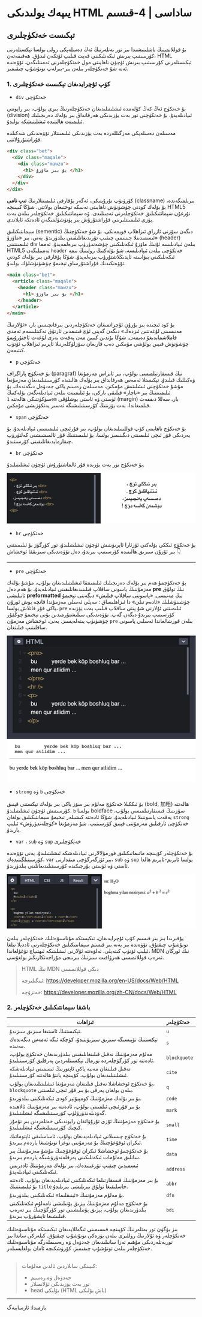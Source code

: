 # يىپەك يولىدىكى HTML ساداسى | 4-قىسىم

## تېكىست خەتكۈچلىرى

بۇ قوللانمىنىڭ باشلىنىشىدا بىز تور بەتلەرنىڭ ئەڭ دەسلەپكى رولى بولسا تېكستلەرنى كۆرسىتىپ بىرىش ئىكەنلىكىنى قەيت قىلىپ ئۆتكەن ئىدۇق. ھەقىقەتەن، HTML تېكىستلەرنى كۆرسىتىپ بىرىش ئۈچۈن ناھايىتى مول خەتكۈچلەرنى تەمىنلىگەن. تۆۋەندە ئەنە شۇ خەتكۈچلەر بىلەن بىر-بىرلەپ تونۇشۇپ چىقىمىز. 



### 1. كۆپ ئۇچرايدىغان تېكىست خەتكۈچلىرى

* `div` خەتكۈچى

بۇ خەتكۈچ ئەڭ كەڭ كۆلەمدە ئىشلىتىلىدىغان خەتكۈچلەرنىڭ بىرى بولۇپ، بىر رايوننى (division) ئىپادىلەيدۇ. بۇ خەتكۈچنى تور بەت يۈزىدىكى ھەرقانداق بىر بۆلەك دەرىجىلىك ئىلىمىنت ھالىتىدە ئىشلىتىشكە بولىدۇ.

مەسىلەن دەسلەپكى مەزگىللەردە بەت يۈزىدىكى ئىلىمىنتلار تۆۋەندىكى شەكىلدە قۇراشتۇرۇلاتتى:

```html
<div class="bet">
  <div class="maqale">
    <div class="mawzu">
      <h1> بۇ بىر ماۋزۇ </h1>
    </div>
  </div>
</div>
```

كۆرۈنۈپ تۇرۇپتىكى، ئەگەر يۇقارقى ئىلىمىنتلارنىڭ **تىپ نامى** (classname) بىرىلمىگەندە، بۇ بۆلەك كودنى چۈشۈنۈش ناھايىتى تەسكە توختىغان بولاتتى. شۇڭا كىيىنچە HTML5 نۇرغۇن سېمانتىكىلىق خەتكۈچلەرنى تەمىنلىدى، ۋە سېمانتىكىلىق خەتكۈچلەر بىلەن بەت يۈزى ئىلىمىنتلىرىنى قۇراشتۇرۇش بىر پۈتۈشۈلمىگەن ئادەتكە ئايلاندى. 

سېمانتىكىلىق (sementic) دىگەن سۆزنى ئازراق ئىزاھلاپ قويمەنكى، بۇ شۇ خەتكۈچنىڭ ئىسمىدىنلا جىسمى چىقىپ تۇرىدىغانلىقىنى بىلدۈرىدۇ. يەنى، بىر «ماۋزۇ» (header) ئىلىمىنتىنى div بىلەن ئىپادىلىسە ئۇنىڭ ماۋزۇ ئىكەنلىكىنى چۈشەندۈرۈپ بىرەلمەيدۇ، ئەمما HTML5 تەمىنلىگەن `header`  خەتكۈچى بىلەن ئىپادىلىسە، شۇ بۆلەكنىڭ رولىنىڭ نىمە ئىكەنلىكىنى بىۋاستە ئايدىڭلاشتۇرۇپ بىرەلەيدۇ. شۇڭا يۇقارقى بىر بۆلەك كودنى تۆۋەنكىدىك قۇراشتۇرساق تېخىمۇ چۈشۈنۈشلۈك بولىدۇ.

```html
<main class="bet">
  <article class="maqale">
    <header class="mawzu">
      <h1> بۇ بىر ماۋزۇ </h1>
    </header>
  </article>
</main>
```

بۇ كود ئىچىدە بىز بۇرۇن ئۇچراتمىغان خەتكۈچلەردىن بىرقانچىسى بار، «ئۇلارنىڭ مەنىسىنى لۇغەتتىن ئىزدەڭ» دىگەن گەپنى ئۈچ قىتىمدىن ئارتۇق تەكىتلىسەم ئەمدى قاملاشمايدىغۇ دەيمەن. شۇڭا بۇندىن كىيىن مەن پەقەت بەزى لۇغەت ئاختۇرۇپمۇ چۈشۈنۈش قىيىن بولۇشى مۇمكىن دەپ قارىغان سۆزلۈكلەرنىلا ئايرىم ئىزاھلاپ ئۆتۈپ كىتىمەن.



* `p` خەتكۈچى

بۇ خەتكۈچ پاراگراف (paragraf) نىڭ قىسقارتىلمىسى بولۇپ، بىر ئابزاس مەزمۇنغا ۋەكىللىك قىلىدۇ. تېكىستلا ئەمەس ھەرقانداق بىر بۆلەك ھالىتىدە كۆرسىتىلىدىغان مەزمۇنغا مۇشۇ خەتكۈچنى ئىشلىتىش مۇمكىن، مەسىلەن رەسىم ياكى جەدۋەل دىگەندەك. بۇ ئىلىمىنتنىڭ بىر «ناچار» قىلىقى باركى، بۇ ئىلىمىنت بىلەن ئىپادىلەنگەن بۆلەكنىڭ سۈكۈتتىكى ھالەتتە `1em`  ئۈستى ۋە ئاستى بوشلۇقى  (margin) بار، سەللا دىققەت قىلمىغاندا، بەت يۈزىنىڭ كۆرسىتىلىشىگە تەسىر يەتكۈزىشى مۇمكىن.

 

* `span` خەتكۈچى

بۇ خەتكۈچ ناھايىتى كۆپ قوللىنىلىدىغان بولۇپ، بىر قۇرئىچى ئىلىمىنتىنى ئىپادىلەيدۇ. بۇ يەردىكى قۇر ئىچى ئىلىمىنتى دىگىنىمىز بولسا، بۇ ئىلىمىنتنىڭ قۇر ئالمىشىشنى كەلتۈرۈپ چىقارمايدىغانلىقىنى كۆرسىتىدۇ.



* `br`  خەتكۈچى 

بۇ خەتكۈچ تور بەت يۈزىدە قۇر ئالماشتۇرۇش ئۈچۈن ئىشلىتىلىدۇ. 

<img src="img/br.png" alt="br" style="zoom:50%;" />



* `hr` خەتكۈچى

بۇ خەتكۈچ ئىككى بۆلەكنى ئۆزئارا ئايرىۋىتىش ئۈچۈن ئىشلىتىلىدۇ، تور كۆرگۈز بۇ ئىلىمىنتنى بىر ئۇزۇن سىزىق ھالىتىدە كۆرسىتىپ بىرىدۇ، دەل تۆۋەندىكى سىزىققا ئوخشاش 👇

---



* `pre` خەتكۈچى

بۇ خەتكۈچمۇ ھەم بىر بۆلەك دەرىجىلىك ئىلىمىنتقا ئىشلىتىلىدىغان بولۇپ، مۇشۇ بۆلەك مەزمۇننىڭ پاسونى ساقلاپ قىلىنىدىغانلىقىنى ئىپادىلەيدۇ، بۇ ھەم دەل **pre** نىڭ تولۇق ئاتىلىشى **preformatted** نىڭ مەنىسى. «پاسوننى ساقلاپ قىلىش» دىگەننى تېخىمۇ چۈشىنۈشلىك «ئادەم تىلى» دا ئىزاھلىساق : مەيلى ئەسلى مەزمۇندا قانچە بوش ئورۇن ياكى قۇر قاتلاش بولسا، `pre` ئىلىمىنتى ئۇلارنى شۇ پىتى ساقلاپ قىلىپ بەت يۈزىدە كۆرسىتىپ بىرىدۇ دىگەن گەپ. تۆۋەندىكى سىلىشتۇرمىدىن بۇنى تېخىمۇ چوڭقۇر چۈشۈنۈپ يىتەلەيسىز. يەنى، ئوخشاش مەزمۇن `pre` بىلەن قورشالغاندا ئەسلىي پاسونى ساقلىنىپ قىلىنغان.

<img src="img/pre.png" alt="pre" style="zoom:50%;" />



* `strong` ۋە `b` خەتكۈچى 

بۇ ئىككىلا خەتكۈچ مەلۇم بىر سۆز ياكى بىر بۆلەك تېكستنى قېنىق (bold, 加粗) ھالەتتە كۆرسىتىش ئۈچۈن ئىشلىتىلىدۇ. `b` بولسا boldface سۆزىنىڭ قىسقارتىلمىسى بولۇپ، پەقەت پاسوننىلا ئىپادىلەيدۇ، شۇڭا ئادەتتە كىشىلەر تىخېمۇ سېمانتىكىلىق بولغان `strong` خەتكۈچى ئارقىلىق مەزمۇننى قېنىق كۆرسىتىپ، شۇ مەزمۇنغا «كۈچلەندۈرۈش» ئىلىپ بارىدۇ.  



* `var`  ،  `sub`  ۋە `sup`   خەتكۈچلىرى

 بۇ خەتكۈچلەر كۆپىنچە ماتىماتىكىلىق فورمۇلالارنى ئىپادىلەشكە ئىشلىتىلىدۇ. يەنى تۆۋەندە كۆرسىتىلگىنىدەك، `var` بىر ئۆزگەرگۈچى مىقدارنى، `sub` ۋە `sup` بولسا ئايرىم-ئايرىم ھالدا ئاستى ۋە ئۈستى بۇرجىكىدە كۆرسىتىلىدىغانلىنى بىلدۈرىدۇ. 

![var-sub-sup](img/var-sub-sup.png)





يۇقىرىدا بىز بىر قىسىم كۆپ ئۇچرايدىغان، تىكېستكە مۇناسىۋەتلىك خەتكۈچلەر بىلەن تونۇشۇپ چىقتۇق. تۆۋەندە بىز يەنە بىر قىسىم سېمانتىكىلىق خەتكۈچلەرنى ئادديلا تىلغا ئېلىپ ئۆتۈپ كىتەيلى. ئەلۋەتتە ئۇلارنى ئىشلىتىكە ئىھتىياج تۇغۇلغاندا، MDN نىڭ ئورگان تەرەپ قوللانمىسى ھەرۋاقىت سىزنىڭ بىرىنجى مۇراجەتكارىڭىز بولغۇسى.

>  HTML نىڭ MDN دىكى قوللانمىسى
>
>  ئىنگىلىزچە: https://developer.mozilla.org/en-US/docs/Web/HTML
>
>  خەنزۇچە: https://developer.mozilla.org/zh-CN/docs/Web/HTML





### 2. باشقا سېمانتىكىلىق خەتكۈچلەر



| **ئىزاھات**                                                  | **خەتكۈچلەر** |
| ------------------------------------------------------------ | :------------ |
| تېكىستنىڭ ئاستىغا سىزىق سىزىدۇ.                              | `u`           |
| تېكستنىڭ تۆپىسىگە سىزىق سىزىۋىتىدۇ، كۈچكە ئىگە ئەمەس دىگەندەك مەنىدە. | `s`           |
| مەلۇم مەزمۇننىڭ نەقىل قىلىنغانلىقىنى بىلدۈرىدىغان خەتكۈچ بولۇپ، ئادەتتە تور كۆرگۈچلەردە نورمال تېكسىتلەردىن پەرقلىق كۆرسىتىلىدۇ. | `blockquote`  |
| نەقىل قىلىنغان مەنبە ياكى ئاپتورنىڭ ئىسمىنى ئىپادىلەشكە ئىشلىتىلىدىغان بولۇپ، كۆپىنچە يانتۇ ھالەتتە كۆرسىتىلىدۇ. | `cite`        |
| بۇ خەتكۈچ ئوخشاشلا نەقىل قىلىنغان مەزمۇنغا ئىشلىتىلىدىغان بولۇپ، `blockquote` بىلەن بولغان پەرقى بۇ بىر قۇر ئىچى ئىلمىنتى. | `q`           |
| بۇ بىر بۆلەك مەزمۇننىڭ كومپيۇتېر كودى ئىكەنلىكىنى بىلدۈرىدۇ. | `code`        |
| بۇ بىر قۇرئىچى ئىلمىنتى بولۇپ، ئادەتتە بىر مەزمۇننىڭ ئالاھىدە گەۋدىلەندۈرۈلۈپ كۆرسىتىلىشىگە ئىشلىتىلىدۇ. | `mark`        |
| بۇ خەتكۈچ مەزمۇننىڭ ئۆزى تۇرۇۋاتقان رايوندىكى خەتلەردىن بىر نۇمۇر كىچىك كۆرسىتىلىشىگە ئىشلىتىلىدۇ. | `small`       |
| بۇ خەتكۈچ چىسىلانى ئىپادىلەيدىغان بولۇپ، ئاساسلىقى ئاپتوماتىك ئىكران ئوقۇغۇچنىڭ بۇ مەزمۇننى توغرا تونۇشىغا ياردەم بىرىدۇ. | `time`        |
| بۇ خەتكۈچمۇ ئوخشاشلا ئىكران ئوقۇغۇچنىڭ مۇشۇ مەزمۇننىڭ بىر سانلىق مەلۇمات ئىكەنلىكىنى پەرقلەندۈرۈشىگە ياردەم بىرىدۇ. | `data`        |
| ئىسمىدىن چىقىپ تۇرغىنىدەك، بىر بۆلەك مەزمۇننىڭ ئاددرىس ئىكەنلىكىنى ئىپادىلەيدۇ. | `address`     |
| بۇ بىر مەزمۇننىڭ قىسقارتىلما ئىكەنلىكىنى ئىپادىلەيدىغان بولۇپ، ئادەتتە بۇ ئىلىمىنتنىڭ `title` خاسلىقىغا تولۇق يىزىلىشى بىرىلىدۇ. | `abbr`        |
| بۇ مەلۇم مەزمۇننىڭ «ئېنىقلىما» ئىكەنلىكىنى بىلدۈرىدۇ.        | `dfn`         |
| بۇ خەتكۈچ مەلۇم مەزمۇننىڭ يېزىق يۆنىلىشى نامەلۇم ئىكەنلىكىنى بىلدۈرىدىغان بولۇپ، يېزىق يۆنىلىشىنى تور كۆرگۈچنىڭ بىر تەرەپ قىلىشىغا تاپشۇرۇپ بىرىدۇ. | `bdi`         |



بىز بۈگۈن تور بەتلەرنىڭ كۆپىنچە قىسىمىنى ئىگەللايدىغان تېكىستكە مۇناسىۋەتلىك خەتكۈچلەر ۋە ئۇلارنىڭ روللىرى بىلەن يۈزەكى تونۇشۇپ چىقتۇق. كىلەركى ساندا بىز توربەتلەردىكى مۇھىم ئەزا سانىلىدىغان جەدۋەل ۋە رەسىملەرگە مۇناسىۋەتلىك خەتكۈچلەر بىلەن تونۇشۇپ چىقىمىز. كۆرۈشكىچە ئامان بولغايسىلەر.



##  

> كىيىنكى سانلاردىن ئالدىن مەلۇمات:
>
> * جەدۋەل ۋە رەسىم
> * تور بەت يۈزىدىكى ئۇلانمىلار
> * head بۆلىكى (HTML باش بۆلىكى)

---

يازمىدا: ئارسايبەگ

